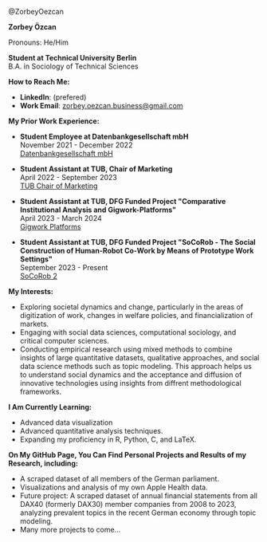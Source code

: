 @ZorbeyOezcan  

**Zorbey Özcan**  

Pronouns: He/Him  

**Student at Technical University Berlin**  
B.A. in Sociology of Technical Sciences  

**How to Reach Me:**  
- **LinkedIn**: (prefered)
- **Work Email**: zorbey.oezcan.business@gmail.com  

**My Prior Work Experience:**  

- **Student Employee at Datenbankgesellschaft mbH**  
  November 2021 - December 2022  
  [Datenbankgesellschaft mbH](https://www.datenbankgesellschaft.de)

- **Student Assistant at TUB, Chair of Marketing**  
  April 2022 - September 2023  
  [TUB Chair of Marketing](https://www.tu.berlin/en/marketing)

- **Student Assistant at TUB, DFG Funded Project "Comparative Institutional Analysis and Gigwork-Platforms"**  
  April 2023 - March 2024  
  [Gigwork Platforms](https://digitalisierung-der-arbeitswelten.de/gigwork-platforms)

- **Student Assistant at TUB, DFG Funded Project "SoCoRob - The Social Construction of Human-Robot Co-Work by Means of Prototype Work Settings"**  
  September 2023 - Present  
  [SoCoRob 2](https://digitalisierung-der-arbeitswelten.de/2868)

**My Interests:**  

- Exploring societal dynamics and change, particularly in the areas of digitization of work, changes in welfare policies, and financialization of markets.  
- Engaging with social data sciences, computational sociology, and critical computer sciences.  
- Conducting empirical research using mixed methods to combine insights of large quantitative datasets, qualitative approaches, and social data science methods such as topic modeling.
  This approach helps us to understand social dynamics and the acceptance and diffusion of innovative technologies using insights from diffrent methodological frameworks. 

**I Am Currently Learning:**  

- Advanced data visualization
- Advanced quantitative analysis techniques.  
- Expanding my proficiency in R, Python, C, and LaTeX.

**On My GitHub Page, You Can Find Personal Projects and Results of my Research, including:**  

- A scraped dataset of all members of the German parliament.
- Visualizations and analysis of my own Apple Health data.
- Future project: A scraped dataset of annual financial statements from all DAX40 (formerly DAX30) member companies from 2008 to 2023, analyzing prevalent topics in the recent German economy through topic modeling.
- Many more projects to come...

  

  
  
  






    
